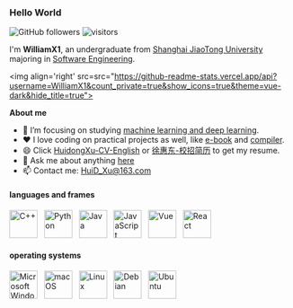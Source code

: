 <!--
**WilliamX1/WilliamX1** is a ✨ _special_ ✨ repository because its `README.md` (this file) appears on your GitHub profile.

Here are some ideas to get you started:

- 🔭 I’m currently working on ...
- 🌱 I’m currently learning ...
- 👯 I’m looking to collaborate on ...
- 🤔 I’m looking for help with ...
- 💬 Ask me about ...
- 📫 How to reach me: ...
- 😄 Pronouns: ...
- ⚡ Fun fact: ...
-->

### Hello World
![GitHub followers](https://img.shields.io/github/followers/WilliamX1?style=social)
![visitors](https://visitor-badge.glitch.me/badge?page_id=WilliamX1)

I'm **WilliamX1**, an undergraduate from [Shanghai JiaoTong University](http://en.sjtu.edu.cn/) majoring in [Software Engineering](http://www.se.sjtu.edu.cn/).

<img align='right' src=src="https://github-readme-stats.vercel.app/api?username=WilliamX1&count_private=true&show_icons=true&theme=vue-dark&hide_title=true">

**About me**

- 👯 I’m focusing on studying [machine learning and deep learning](https://github.com/WilliamX1/machine-learning).
- ❤️ I love coding on practical projects as well, like [e-book](https://github.com/WilliamX1/bookstore) and [compiler](https://github.com/WilliamX1/compiler).
- 😄 Click [HuidongXu-CV-English](https://github.com/WilliamX1/WilliamX1/tree/main/CV-School/HuidongXu-CV-English.pdf) or [徐惠东-校招简历](https://github.com/WilliamX1/WilliamX1/blob/main/CV-School/徐惠东-校招简历.pdf) to get my resume.
- 💬 Ask me about anything [here](https://github.com/WilliamX1/WilliamX1/issues)
- 📫 Contact me: <HuiD_Xu@163.com>

<h4>languages and frames</h4>
<div>
     <img src="https://edent.github.io/SuperTinyIcons/images/svg/cplusplus.svg" width="50" title="C++"/> &nbsp;
     <img src="https://edent.github.io/SuperTinyIcons/images/svg/python.svg" width="50" title="Python" /> &nbsp;
     <img src="https://edent.github.io/SuperTinyIcons/images/svg/java.svg" width="50" title="Java" /> &nbsp;
     <img src="https://edent.github.io/SuperTinyIcons/images/svg/javascript.svg" width="50" title="JavaScript" /> &nbsp;
     <img src="https://edent.github.io/SuperTinyIcons/images/svg/vue.svg" width="50" title="Vue" /> &nbsp;
     <img src="https://edent.github.io/SuperTinyIcons/images/svg/react.svg" width="50" title="React" /> &nbsp;
  </tr>
</div>
<h4>operating systems</h4>
<div>
     <img src="https://edent.github.io/SuperTinyIcons/images/svg/windows.svg" width="50" title="Microsoft Windows" /> &nbsp;
     <img src="https://edent.github.io/SuperTinyIcons/images/svg/macos.svg" width="50" title="macOS"/> &nbsp;
     <img src="https://edent.github.io/SuperTinyIcons/images/svg/linux.svg" width="50" title="Linux" /> &nbsp;
     <img src="https://edent.github.io/SuperTinyIcons/images/svg/debian.svg" width="50" title="Debian"/> &nbsp;
     <img src="https://edent.github.io/SuperTinyIcons/images/svg/ubuntu.svg" width="50" title="Ubuntu" /> &nbsp;
</div>
